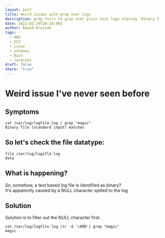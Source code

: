 ```yaml
---  
layout: post  
title: Weird issues with grep over logs  
description: grep fails to grep over plain text logs stating 'Binary file (standard input) matches  
date: 2022-03-29T20:10:00Z  
author: Dawid Krysiak  
tags:  
  - AWS  
  - EC2  
  - Linux  
  - windows  
  - Bash  
  - terminal  
draft: false  
share: "true"  
---  
```

  
  
# Weird issue I've never seen before  
  
## Symptoms  
```  
cat /var/log/logfile.log | grep "magic"  
Binary file (standard input) matches  
```  
## So let's check the file datatype:  
```  
file /var/log/logifle.log  
data  
```  
## What is happening?  
So, somehow, a text based log file is identified as binary?  
It's apparently caused by a NULL character spilled to the log  
  
## Solution  
Solution is to filter out the NULL character first.  
  
```  
cat /var/log/logfile.log |tr -d '\000'| grep "magic"  
magic  
```